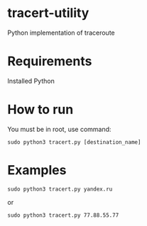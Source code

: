 # tracert-utility
Python implementation of traceroute

# Requirements
Installed Python

# How to run
You must be in root, use command:
```
sudo python3 tracert.py [destination_name]
```
# Examples


```
sudo python3 tracert.py yandex.ru
```
or

```
sudo python3 tracert.py 77.88.55.77
```

